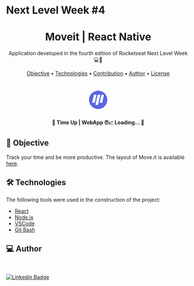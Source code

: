 # Next Level Week #4
<h1 align="center">
    Moveit | React Native
</h1>
<p align="center"> Application developed in the fourth edition of Rocketseat Next Level Week 💻🚀 </p>

<p align="center">
 <a href="#objective">Objective</a> •
 <a href="#technologies">Technologies</a> • 
 <a href="#contribution">Contribution</a> • 
 <a href="#author">Author</a> • 
 <a href="#license">License</a>
</p>

<h1 align="center">
  <img width="50" style="border-radius: 100px" height="auto" src="./public/favicon.png" />
</h1>

<h4 align="center"> 
	🚧 Time Up | WebApp ⏰📈 Loading...  🚧
</h4>

<h2 id="objective" > 🎯 Objective </h2>

Track your time and be more productive. The layout of Move.it is available <a href="https://www.figma.com/file/ge20pu3ofMOKoliUyKx1Nl/?viewer=1&node-id=">here</a>.

<h2 id="technologies"> 🛠 Technologies </h2>

The following tools were used in the construction of the project:

- [React](https://reactjs.org)
- [Node.js](https://nodejs.org/en/)
- [VSCode](https://code.visualstudio.com)
- [Git Bash](https://gitforwindows.org/)

<h2 id="author"> 💻 Author </h2>

<img style="border-radius: 50%;" src="https://github.com/giomovini.png" width="100px;" alt=""/>

[![Linkedin Badge](https://img.shields.io/badge/-Vinicius-blue?style=flat-square&logo=Linkedin&logoColor=white&link=https://https://www.linkedin.com/in/vinicius-cremon-giomo-87788b204//)](https://www.linkedin.com/in/vinicius-cremon-giomo-87788b204/)
